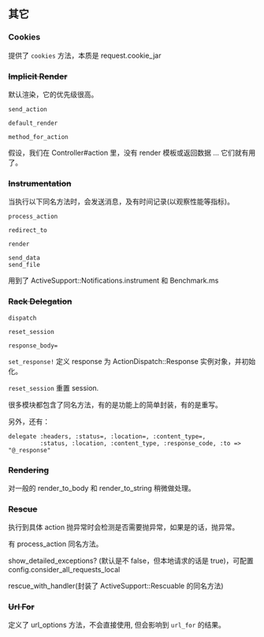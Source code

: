 ## 其它

### Cookies

提供了 `cookies` 方法，本质是 request.cookie_jar

### ~~Implicit Render~~

默认渲染，它的优先级很高。

```
send_action

default_render

method_for_action
```

假设，我们在 Controller#action 里，没有 render 模板或返回数据 ... 它们就有用了。

### ~~Instrumentation~~

当执行以下同名方法时，会发送消息，及有时间记录(以观察性能等指标)。

```
process_action

redirect_to

render

send_data
send_file
```

用到了 ActiveSupport::Notifications.instrument 和 Benchmark.ms

### ~~Rack Delegation~~

```
dispatch

reset_session

response_body=
```

`set_response!` 定义 response 为 ActionDispatch::Response 实例对象，并初始化。

`reset_session` 重置 session.

很多模块都包含了同名方法，有的是功能上的简单封装，有的是重写。

另外，还有：

```
delegate :headers, :status=, :location=, :content_type=,
         :status, :location, :content_type, :response_code, :to => "@_response"
```

### ~~Rendering~~

对一般的 render_to_body 和 render_to_string 稍微做处理。

### ~~Rescue~~

执行到具体 action 抛异常时会检测是否需要抛异常，如果是的话，抛异常。

有 process_action 同名方法。

show_detailed_exceptions? (默认是不 false，但本地请求的话是 true)，可配置 config.consider_all_requests_local

rescue_with_handler(封装了 ActiveSupport::Rescuable 的同名方法)

### ~~Url For~~

定义了 url_options 方法，不会直接使用, 但会影响到 `url_for` 的结果。
